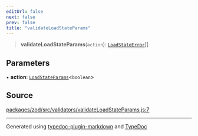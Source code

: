 ```yaml
---
editUrl: false
next: false
prev: false
title: "validateLoadStateParams"
---
```


> **validateLoadStateParams**(`action`): [`LoadStateError`](/reference/tevm/errors/type-aliases/loadstateerror/)[]

## Parameters

▪ **action**: [`LoadStateParams`](/reference/tevm/actions-types/type-aliases/loadstateparams/)\<`boolean`\>

## Source

[packages/zod/src/validators/validateLoadStateParams.js:7](https://github.com/evmts/tevm-monorepo/blob/main/packages/zod/src/validators/validateLoadStateParams.js#L7)

***
Generated using [typedoc-plugin-markdown](https://www.npmjs.com/package/typedoc-plugin-markdown) and [TypeDoc](https://typedoc.org/)
